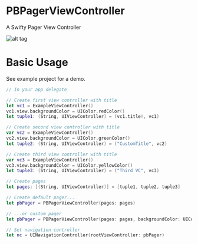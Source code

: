 PBPagerViewController
====

A Swifty Pager View Controller

![alt tag](https://raw.github.com/paoloboschini/PBPagerViewController/master/file.gif)

Basic Usage
========

See example project for a demo.

```swift
// In your app delegate

// Create first view controller with title
let vc1 = ExampleViewController()
vc1.view.backgroundColor = UIColor.redColor()
let tuple1: (String, UIViewController) = (vc1.title!, vc1)

// Create second view controller with title
var vc2 = ExampleViewController()
vc2.view.backgroundColor = UIColor.greenColor()
let tuple2: (String, UIViewController) = ("CustomTitle", vc2)

// Create third view controller with title
var vc3 = ExampleViewController()
vc3.view.backgroundColor = UIColor.yellowColor()
let tuple3: (String, UIViewController) = ("Third VC", vc3)

// Create pages
let pages: [(String, UIViewController)] = [tuple1, tuple2, tuple3]

// Create default pager...
let pbPager = PBPagerViewController(pages: pages)

// ...or custom pager
let pbPager = PBPagerViewController(pages: pages, backgroundColor: UIColor.lightGrayColor(), titleColor: UIColor.darkGrayColor(), gradientLocations: [0.2, 0.3, 0.7, 0.8])

// Set navigation controller
let nc = UINavigationController(rootViewController: pbPager)


```
